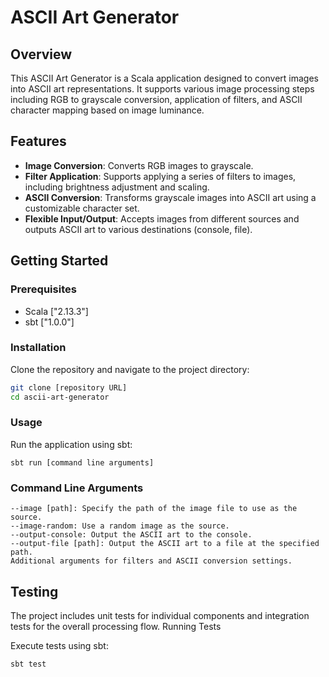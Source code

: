 # ASCII Art Generator

## Overview
This ASCII Art Generator is a Scala application designed to convert images into ASCII art representations. It supports various image processing steps including RGB to grayscale conversion, application of filters, and ASCII character mapping based on image luminance.

## Features
- **Image Conversion**: Converts RGB images to grayscale.
- **Filter Application**: Supports applying a series of filters to images, including brightness adjustment and scaling.
- **ASCII Conversion**: Transforms grayscale images into ASCII art using a customizable character set.
- **Flexible Input/Output**: Accepts images from different sources and outputs ASCII art to various destinations (console, file).

## Getting Started

### Prerequisites
- Scala ["2.13.3"]
- sbt ["1.0.0"]

### Installation
Clone the repository and navigate to the project directory:
```bash
git clone [repository URL]
cd ascii-art-generator
```

### Usage

Run the application using sbt:

```
sbt run [command line arguments]

```

### Command Line Arguments

    --image [path]: Specify the path of the image file to use as the source.
    --image-random: Use a random image as the source.
    --output-console: Output the ASCII art to the console.
    --output-file [path]: Output the ASCII art to a file at the specified path.
    Additional arguments for filters and ASCII conversion settings.


## Testing

The project includes unit tests for individual components and integration tests for the overall processing flow.
Running Tests

Execute tests using sbt:

```
sbt test
```

